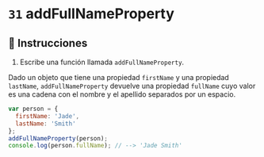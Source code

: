 # `31` addFullNameProperty

## 📝 Instrucciones

1. Escribe una función llamada `addFullNameProperty`.

Dado un objeto que tiene una propiedad `firstName` y una propiedad `lastName`, `addFullNameProperty` devuelve una propiedad `fullName` cuyo valor es una cadena con el nombre y el apellido separados por un espacio.

```Javascript
var person = {
  firstName: 'Jade',
  lastName: 'Smith'
};
addFullNameProperty(person);
console.log(person.fullName); // --> 'Jade Smith'
```